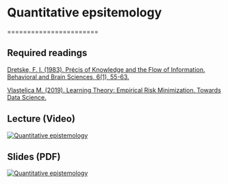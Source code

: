 # Quantitative epsitemology
=======================

## Required readings


[Dretske, F. I. (1983). Précis of Knowledge and the Flow of Information. Behavioral and Brain Sciences, 6(1), 55-63.](https://www.cambridge.org/core/journals/behavioral-and-brain-sciences/article/abs/precis-of-knowledge-and-the-flow-of-information/A2B3E1424980A41232AB9ECE92D2CCBE)


[Vlastelica M. (2019). Learning Theory: Empirical Risk Minimization. Towards Data Science.](https://towardsdatascience.com/learning-theory-empirical-risk-minimization-d3573f90ff77)

## Lecture (Video)

[![Quantitative epistemology](../thumbnails/quantitative-epistemology.jpeg)](https://youtu.be/VVlgSMTH1dQ "Quantitative Epistemology")


## Slides (PDF)

[![Quantitative epistemology](../thumbnails/quantitative-epistemology.jpeg)](https://github.com/CoAxLab/Data-Explorations/blob/main/book/slides/quantitative-epistemology.pdf "Quantitative Epistemology")
